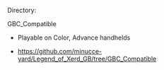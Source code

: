 Directory:

GBC_Compatible
*  Playable on Color, Advance handhelds

-  https://github.com/minucce-yard/Legend_of_Xerd_GB/tree/GBC_Compatible
